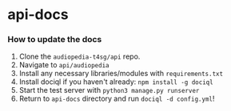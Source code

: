 # api-docs

### How to update the docs
1. Clone the `audiopedia-t4sg/api` repo.
2. Navigate to `api/audiopedia`
3. Install any necessary libraries/modules with `requirements.txt`
4. Install dociql if you haven't already: `npm install -g dociql`
5. Start the test server with `python3 manage.py runserver`
6. Return to `api-docs` directory and run `dociql -d config.yml`!